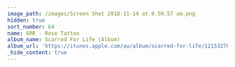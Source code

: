 ```yaml
---
image_path: /images/Screen Shot 2018-11-14 at 9.50.57 am.png
hidden: true
sort_number: 64
name: GRR - Rose Tattoo
album_name: Scarred For Life (Album)
album_url: 'https://itunes.apple.com/au/album/scarred-for-life/1215327047'
_hide_content: true
---
```


